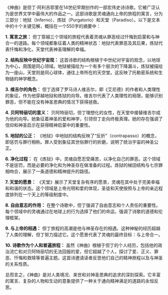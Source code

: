 《神曲》是但丁·阿利吉耶里在14世纪早期创作的一部宏伟史诗诗歌。它被广泛认为是世界文学中最伟大的作品之一。这部诗歌是灵魂通向上帝的旅程的寓言，分为三部分：地狱（Inferno）、炼狱（Purgatorio）和天堂（Paradiso）。以下是文本中的十个关键见解，概括在一个550字的摘要中：

**1. 寓言之旅：**
但丁穿越三个领域的旅程代表着灵魂从罪恶经过忏悔到启蒙和与神合一的道路。每个领域都象征着人类的精神状态：地狱代表罪恶及其后果，炼狱代表忏悔和净化，天堂代表神圣理解的幸福。

**2. 结构反映中世纪宇宙观：**
这首诗歌的结构根植于中世纪对宇宙的观念，以地球为中心，周围是同心领域。地狱被描绘为一个有多个层次的下降漏斗，炼狱被描绘为一座山，天堂则是同心球体，通往上帝所在的天空堂。这反映了托勒密系统和生物链的神学概念。

**3. 维吉尔的角色：**
但丁选择了罗马诗人维吉尔，即《艾尼德》的作者和人类理性的象征，作为他穿越地狱和炼狱的向导。维吉尔代表了人类理性的局限，能够识别罪恶，但不能在没有神圣恩典的情况下获得拯救。

**4. 贝阿特丽切的意义：**
贝阿特丽切，但丁理想化的女性，在天堂中接替维吉尔成为他的向导。她象征着神圣的爱和神学，引领但丁走向终极真理。她的存在强调了信仰和神圣启示在获得精神启蒙中的重要性。

**5. 地狱的公正：**
《地狱》中地狱的结构反映了“反折”（contrapasso）的概念，即惩罚与罪行相称。罪人受到象征其世俗罪行的折磨，说明了统治宇宙的神圣公正。

**6. 净化过程：**
在《炼狱》中，灵魂自愿忍受痛苦，以净化自己的罪恶。这个领域不是惩罚，而是必要的净化和为神圣存在做准备的过程。炼狱的梯田结构与七宗罪相吻合，展示了一条道德和精神提升的路径。

**7. 天堂的愿景：**
《天堂》展示了天堂复杂有序的愿景，灵魂在其中处于完美幸福和和谐的状态。这个领域是上帝光明和爱的体现，圣徒和天使按照与上帝的亲近程度排列在一个天上的等级制度中。

**8. 自由意志的作用：**
在整个诗歌中，但丁强调了自由意志和个人责任的重要性。每个领域中的灵魂通过在地球上的行为选择了他们的命运，强调了诗歌的道德和伦理框架。

**9. 与上帝的相遇：**
但丁旅程的高潮是他与神圣存在的相遇。这种神秘的经历超越了人类的理解，但丁努力描述它。这个愿景代表了灵魂的最终目标：与上帝合一。

**10. 诗歌作为个人和普遍旅程：**
虽然《神曲》根植于但丁的个人经历，包括他的政治流亡和对贝阿特丽切的无法回报的爱，但它超越了个人，探讨了爱、正义、罪恶、忏悔和救赎等普遍主题。这首诗邀请读者反思他们自己的精神旅程以及与神圣的关系性质。

总而言之，《神曲》是对人类境况、来世和对神圣恩典的追求的深刻探索。它丰富的寓言、复杂的人物和生动的意象提供了一种关于通向精神满足的道路的永恒反思。